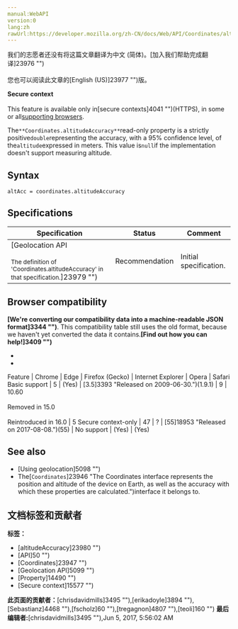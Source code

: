 ```yaml
---
manual:WebAPI
version:0
lang:zh
rawUrl:https://developer.mozilla.org/zh-CN/docs/Web/API/Coordinates/altitudeAccuracy
---
```




<bdi>我们的志愿者还没有将这篇文章翻译为<bdi>中文 (简体)</bdi>。[加入我们帮助完成翻译]23976 "")<br></br>您也可以阅读此文章的[English (US)]23977 "")版。</bdi>






**Secure context**<br></br>This feature is available only in[secure contexts]4041 "")(HTTPS), in some or all[supporting browsers](%5093#Browser_compatibility "").





The`**Coordinates.altitudeAccuracy**`read-only property is a strictly positive`double`representing the accuracy, with a 95% confidence level, of the`altitude`expressed in meters. This value is`null`if the implementation doesn&#39;t support measuring altitude.


## Syntax<a name="Syntax"></a>

```
altAcc = coordinates.altitudeAccuracy

```

## Specifications<a name="Specifications"></a>
Specification | Status | Comment 
 ---  |  ---  |  ---  | 
[Geolocation API<br></br><small>The definition of &#39;Coordinates.altitudeAccuracy&#39; in that specification.</small>]23979 "") | Recommendation | Initial specification. 


## Browser compatibility<a name="Browser_compatibility"></a>


**[We&#39;re converting our compatibility data into a machine-readable JSON format]3344 "")**. This compatibility table still uses the old format, because we haven&#39;t yet converted the data it contains.**[Find out how you can help!]3409 "")**


* 
* 
Feature | Chrome | Edge | Firefox (Gecko) | Internet Explorer | Opera | Safari 
Basic support | 5 | (Yes) | [3.5]3393 "Released on 2009-06-30.")(1.9.1) | 9 | 10.60<br></br>Removed in 15.0<br></br>Reintroduced in 16.0 | 5 
Secure context-only | 47 | ? | [55]18953 "Released on 2017-08-08.")(55) | No support | (Yes) | (Yes) 




## See also<a name="See_also"></a>

* [Using geolocation]5098 "")
* The[`Coordinates`]23946 "The Coordinates interface represents the position and altitude of the device on Earth, as well as the accuracy with which these properties are calculated.")interface it belongs to.



## 文档标签和贡献者
**标签：**
* [altitudeAccuracy]23980 "")
* [API]50 "")
* [Coordinates]23947 "")
* [Geolocation API]5099 "")
* [Property]14490 "")
* [Secure context]15577 "")

**此页面的贡献者：**[chrisdavidmills]3495 ""),[erikadoyle]3894 ""),[Sebastianz]4468 ""),[fscholz]60 ""),[tregagnon]4807 ""),[teoli]160 "")
**最后编辑者:**[chrisdavidmills]3495 ""),<time>Jun 5, 2017, 5:56:02 AM</time>


